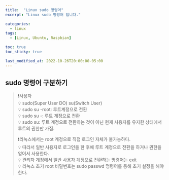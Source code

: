```yaml
---
title:  "Linux sudo 명령어"
excerpt: "Linux sudo 명령어 입니다."

categories:
  - linux
tags:
  - [Linux, Ubuntu, Raspbian]

toc: true
toc_sticky: true

last_modified_at: 2022-10-26T20:00:00-05:00
---
```


## sudo 명령어 구분하기
> ❗사용자  
> 💡 sudo(Super User DO) su(Switch User)  
> 💡 sudo su -root: 루트계정으로 전환  
> 💡 sudo su -: 루트 계정으로 전환  
> 💡 sudo su: 루트 계정으로 전환하는 것이 아닌 현재 사용자를 유지한 상태에서 루트의 권한만 가짐.   
>   
> ❗리눅스에서는 root 계정으로 직접 로그인 자체가 불가능하다.  
> 💡 따라서 일반 사용자로 로그인을 한 후에 루트 계정으로 전환을 하거나 권한을 얻어서 사용한다.  
> 💡 관리자 계정에서 일반 사용자 계정으로 전환하는 명령어는 exit  
> 💡 리눅스 초기 root 비밀번호는 sudo passwd 명령어를 통해 초기 설정을 해야 한다.  